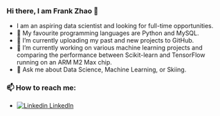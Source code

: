 ### Hi there, I am Frank Zhao 👋

* I am an aspiring data scientist and looking for full-time opportunities.
* :pencil: My favourite programming languages are Python and MySQL.
* 🌱 I’m currently uploading my past and new projects to GitHub.
* 🔭 I’m currently working on various machine learning projects and comparing the performance between Scikit-learn and TensorFlow running on an ARM M2 Max chip.
* 💬 Ask me about Data Science, Machine Learning, or Skiing.


### 📫 How to reach me:  
* [![Linkedin](https://i.stack.imgur.com/gVE0j.png) LinkedIn](https://www.linkedin.com/in/frankhzhao/)
<!--
**DigimonFrankie/DigimonFrankie** is a ✨ _special_ ✨ repository because its `README.md` (this file) appears on your GitHub profile.

Here are some ideas to get you started:

- 🔭 I’m currently working on ...
- 🌱 I’m currently learning ...
- 👯 I’m looking to collaborate on ...
- 🤔 I’m looking for help with ...
- 💬 Ask me about ...
- 📫 How to reach me: ...
- 😄 Pronouns: ...
- ⚡ Fun fact: ...
-->
